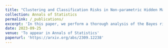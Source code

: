 ```yaml
---
title: "Clustering and Classification Risks in Non-parametric Hidden Markov and I.I.D. Models"
collection: Annals of Statistics
permalink: /_publications/
excerpt: 'In this paper, we perform a thorough analysis of the Bayes risk of clustering when observations come from a nonparametric HMM.'
date: 2023-09-25
venue: 'To appear in Annals of Statistics'
paperurl: 'https://arxiv.org/abs/2309.12238'
---
```

